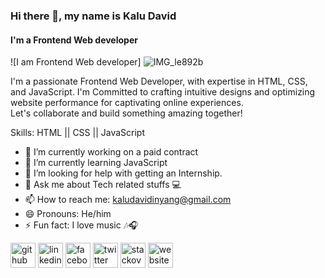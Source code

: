 ### Hi there 👋, my name is Kalu David
#### I'm a Frontend Web developer
![I am Frontend Web developer]
![IMG_le892b](https://github.com/KaluDavid/KaluDavid/assets/102557749/806e3486-3829-4e20-8158-abf2271576fc)



I'm a passionate Frontend Web Developer, with expertise in HTML, CSS, and JavaScript. I'm Committed to crafting intuitive designs and optimizing website performance for captivating online experiences.
<br>
Let's collaborate and build something amazing together!

Skills: HTML || CSS || JavaScript

- 🔭 I’m currently working on a paid contract 
- 🌱 I’m currently learning JavaScript 
- 🤔 I’m looking for help with getting an Internship. 
- 💬 Ask me about Tech related stuffs 💻 
- 📫 How to reach me: kaludavidinyang@gmail.com 
- 😄 Pronouns: He/him 
- ⚡ Fun fact: I love music 🎶🎧 


[<img src='https://cdn.jsdelivr.net/npm/simple-icons@3.0.1/icons/github.svg' alt='github' height='40'>](https://github.com/KaluDavid)  [<img src='https://cdn.jsdelivr.net/npm/simple-icons@3.0.1/icons/linkedin.svg' alt='linkedin' height='40'>](https://www.linkedin.com/in/https://www.linkedin.com/in/kalu-david-a2771723a//)  [<img src='https://cdn.jsdelivr.net/npm/simple-icons@3.0.1/icons/facebook.svg' alt='facebook' height='40'>](https://www.facebook.com/https://web.facebook.com/kalu.dave.505)  [<img src='https://cdn.jsdelivr.net/npm/simple-icons@3.0.1/icons/twitter.svg' alt='twitter' height='40'>](https://twitter.com/thedavidkalu)  [<img src='https://cdn.jsdelivr.net/npm/simple-icons@3.0.1/icons/stackoverflow.svg' alt='stackoverflow' height='40'>](https://stackoverflow.com/users/21891643)  [<img src='https://cdn.jsdelivr.net/npm/simple-icons@3.0.1/icons/icloud.svg' alt='website' height='40'>](https://kalu-david.vercel.app/)  

